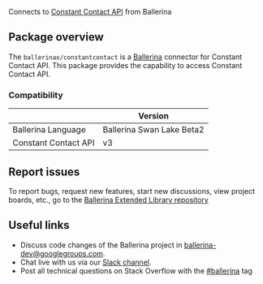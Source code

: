 Connects to [Constant Contact API](https://v3.developer.constantcontact.com/api_guide/index.html) from Ballerina

## Package overview
The `ballerinax/constantcontact` is a [Ballerina](https://ballerina.io/) connector for Constant Contact API.
This package provides the capability to access Constant Contact API.

### Compatibility
|                                   | Version                         |
|-----------------------------------|---------------------------------|
| Ballerina Language                | Ballerina Swan Lake Beta2       | 
| Constant Contact API              | v3                              |

## Report issues
To report bugs, request new features, start new discussions, view project boards, etc., go to the [Ballerina Extended Library repository](https://github.com/ballerina-platform/ballerina-extended-library)

## Useful links
- Discuss code changes of the Ballerina project in [ballerina-dev@googlegroups.com](mailto:ballerina-dev@googlegroups.com).
- Chat live with us via our [Slack channel](https://ballerina.io/community/slack/).
- Post all technical questions on Stack Overflow with the [#ballerina](https://stackoverflow.com/questions/tagged/ballerina) tag
